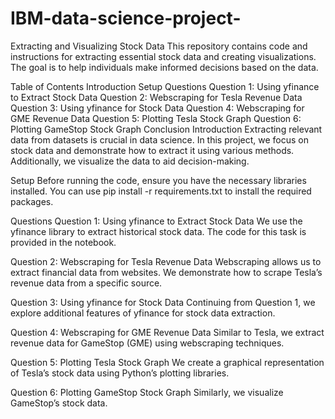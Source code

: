 # IBM-data-science-project-
Extracting and Visualizing Stock Data
This repository contains code and instructions for extracting essential stock data and creating visualizations. The goal is to help individuals make informed decisions based on the data.

Table of Contents
Introduction
Setup
Questions
Question 1: Using yfinance to Extract Stock Data
Question 2: Webscraping for Tesla Revenue Data
Question 3: Using yfinance for Stock Data
Question 4: Webscraping for GME Revenue Data
Question 5: Plotting Tesla Stock Graph
Question 6: Plotting GameStop Stock Graph
Conclusion
Introduction
Extracting relevant data from datasets is crucial in data science. In this project, we focus on stock data and demonstrate how to extract it using various methods. Additionally, we visualize the data to aid decision-making.

Setup
Before running the code, ensure you have the necessary libraries installed. You can use pip install -r requirements.txt to install the required packages.

Questions
Question 1: Using yfinance to Extract Stock Data
We use the yfinance library to extract historical stock data. The code for this task is provided in the notebook.

Question 2: Webscraping for Tesla Revenue Data
Webscraping allows us to extract financial data from websites. We demonstrate how to scrape Tesla’s revenue data from a specific source.

Question 3: Using yfinance for Stock Data
Continuing from Question 1, we explore additional features of yfinance for stock data extraction.

Question 4: Webscraping for GME Revenue Data
Similar to Tesla, we extract revenue data for GameStop (GME) using webscraping techniques.

Question 5: Plotting Tesla Stock Graph
We create a graphical representation of Tesla’s stock data using Python’s plotting libraries.

Question 6: Plotting GameStop Stock Graph
Similarly, we visualize GameStop’s stock data.
